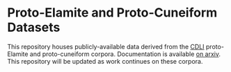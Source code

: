 # Proto-Elamite and Proto-Cuneiform Datasets

This repository houses publicly-available data derived from the [CDLI](cdli.ucla.edu) proto-Elamite and proto-cuneiform corpora. Documentation is available [on arxiv](). This repository will be updated as work continues on these corpora.
